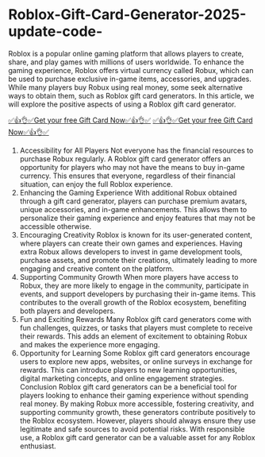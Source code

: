 # Roblox-Gift-Card-Generator-2025-update-code-
Roblox is a popular online gaming platform that allows players to create, share, and play games with millions of users worldwide. To enhance the gaming experience, Roblox offers virtual currency called Robux, which can be used to purchase exclusive in-game items, accessories, and upgrades. While many players buy Robux using real money, some seek alternative ways to obtain them, such as Roblox gift card generators. In this article, we will explore the positive aspects of using a Roblox gift card generator.

[✅👍👌✅Get your free Gift Card Now✅👍👌✅](https://crakzo.xyz/)
[✅👍👌✅Get your free Gift Card Now✅👍👌✅](https://crakzo.xyz/)

1. Accessibility for All Players
Not everyone has the financial resources to purchase Robux regularly. A Roblox gift card generator offers an opportunity for players who may not have the means to buy in-game currency. This ensures that everyone, regardless of their financial situation, can enjoy the full Roblox experience.
2. Enhancing the Gaming Experience
With additional Robux obtained through a gift card generator, players can purchase premium avatars, unique accessories, and in-game enhancements. This allows them to personalize their gaming experience and enjoy features that may not be accessible otherwise.
3. Encouraging Creativity
Roblox is known for its user-generated content, where players can create their own games and experiences. Having extra Robux allows developers to invest in game development tools, purchase assets, and promote their creations, ultimately leading to more engaging and creative content on the platform.
4. Supporting Community Growth
When more players have access to Robux, they are more likely to engage in the community, participate in events, and support developers by purchasing their in-game items. This contributes to the overall growth of the Roblox ecosystem, benefiting both players and developers.
5. Fun and Exciting Rewards
Many Roblox gift card generators come with fun challenges, quizzes, or tasks that players must complete to receive their rewards. This adds an element of excitement to obtaining Robux and makes the experience more engaging.
6. Opportunity for Learning
Some Roblox gift card generators encourage users to explore new apps, websites, or online surveys in exchange for rewards. This can introduce players to new learning opportunities, digital marketing concepts, and online engagement strategies.
Conclusion
Roblox gift card generators can be a beneficial tool for players looking to enhance their gaming experience without spending real money. By making Robux more accessible, fostering creativity, and supporting community growth, these generators contribute positively to the Roblox ecosystem. However, players should always ensure they use legitimate and safe sources to avoid potential risks. With responsible use, a Roblox gift card generator can be a valuable asset for any Roblox enthusiast.

